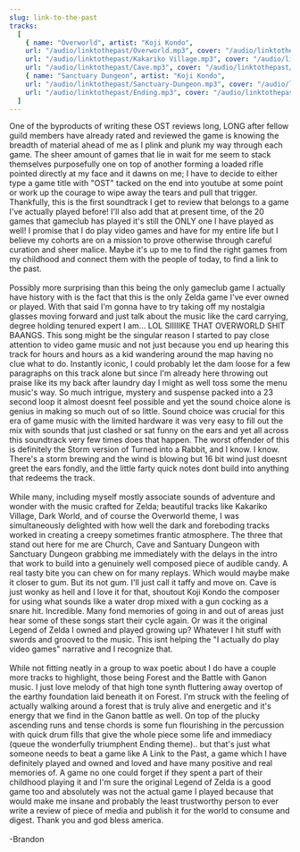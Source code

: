 ```yaml
---
slug: link-to-the-past
tracks:
  [
	{ name: "Overworld", artist: "Koji Kondo", 
	url: "/audio/linktothepast/Overworld.mp3", cover: "/audio/linktothepast/Cover.jpg" },{ name: "Kakariko Village", artist: "Koji Kondo", 
	url: "/audio/linktothepast/Kakariko Village.mp3", cover: "/audio/linktothepast/Cover.jpg" },{ name: "Cave", artist: "Koji Kondo", 
	url: "/audio/linktothepast/Cave.mp3", cover: "/audio/linktothepast/Cover.jpg" },
	{ name: "Sanctuary Dungeon", artist: "Koji Kondo", 
	url: "/audio/linktothepast/Sanctuary-Dungeon.mp3", cover: "/audio/linktothepast/Cover.jpg" },{ name: "Ending", artist: "Koji Kondo", 
	url: "/audio/linktothepast/Ending.mp3", cover: "/audio/linktothepast/Cover.jpg" },
  ]
---
```


<p><p>One of the byproducts of writing these OST reviews long, LONG after fellow guild members have already rated and reviewed the game is knowing the breadth of material ahead of me as I plink and plunk my way through each game. The sheer amount of games that lie in wait for me seem to stack themselves purposefully one on top of another forming a loaded rifle pointed directly at my face and it dawns on me; I have to decide to either type a game title with "OST" tacked on the end into youtube at some point or work up the courage to wipe away the tears and pull that trigger. Thankfully, this is the first soundtrack I get to review that belongs to a game I've actually played before! I'll also add that at present time, of the 20 games that gameclub has played it's still the ONLY one I have played as well! I promise that I do play video games and have for my entire life but I believe my cohorts are on a mission to prove otherwise through careful curation and sheer malice. Maybe it's up to me to find the right games from my childhood and connect them with the people of today, to find a link to the past. <br> <br>Possibly more surprising than this being the only gameclub game I actually have history with is the fact that this is the only Zelda game I've ever owned or played. With that said I'm gonna have to try taking off my nostalgia glasses moving forward and just talk about the music like the card carrying, degree holding tenured expert I am... LOL SIIIIIKE THAT OVERWORLD SHIT BAANGS. This song might be the singular reason I started to pay close attention to video game music and not just because you end up hearing this track for hours and hours as a kid wandering around the map having no clue what to do. Instantly iconic, I could probably let the dam loose for a few paragraphs on this track alone but since I'm already here throwing out praise like its my back after laundry day I might as well toss some the menu music's way. So much intrigue, mystery and suspense packed into a 23 second loop it almost doesnt feel possible and yet the sound choice alone is genius in making so much out of so little. Sound choice was crucial for this era of game music with the limited hardware it was very easy to fill out the mix with sounds that just clashed or sat funny on the ears and yet all across this soundtrack very few times does that happen. The worst offender of this is definitely the Storm version of Turned into a Rabbit, and I know. I know. There's a storm brewing and the wind is blowing but 16 bit wind just doesnt greet the ears fondly, and the little farty quick notes dont build into anything that redeems the track. <br> <br>While many, including myself mostly associate sounds of adventure and wonder with the music crafted for Zelda; beautiful tracks like Kakariko Village, Dark World, and of course the Overworld theme, I was simultaneously delighted with how well the dark and foreboding tracks worked in creating a creepy sometimes frantic atmosphere. The three that stand out here for me are Church, Cave and Santuary Dungeon with Sanctuary Dungeon grabbing me immediately with the delays in the intro that work to build into a genuinely well composed piece of audible candy. A real tasty bite you can chew on for many replays. Which would maybe make it closer to gum. But its not gum. I'll just call it taffy and move on. Cave is just wonky as hell and I love it for that, shoutout Koji Kondo the composer for using what sounds like a water drop mixed with a gun cocking as a snare hit. Incredible. Many fond memories of going in and out of areas just hear some of these songs start their cycle again. Or was it the original Legend of Zelda I owned and played growing up? Whatever I hit stuff with swords and grooved to the music. This isnt helping the "I actually do play video games" narrative and I recognize that. <br> <br>While not fitting neatly in a group to wax poetic about I do have a couple more tracks to highlight, those being Forest and the Battle with Ganon music. I just love melody of that high tone synth fluttering away overtop of the earthy foundation laid beneath it on Forest. I'm struck with the feeling of actually walking around a forest that is truly alive and energetic and it's energy that we find in the Ganon battle as well. On top of the plucky ascending runs and tense chords is some fun flourishing in the percussion with quick drum fills that give the whole piece some life and immediacy (queue the wonderfully triumphent Ending theme).. but that's just what someone needs to beat a game like A Link to the Past, a game which I have definitely played and owned and loved and have many positive and real memories of. A game no one could forget if they spent a part of their childhood playing it and I'm sure the original Legend of Zelda is a good game too and absolutely was not the actual game I played because that would make me insane and probably the least trustworthy person to ever write a review of piece of media and publish it for the world to consume and digest. Thank you and god bless america.<br><br>-Brandon</p>

